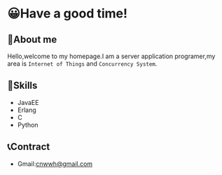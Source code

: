 # 😀Have a good time!
## 👤About me
Hello,welcome to my homepage.I am a server application programer,my area is `Internet of Things` and  `Concurrency System`.
## 📱Skills
- JavaEE
- Erlang
- C
- Python
## 📞Contract
- Gmail:cnwwh@gmail.com
